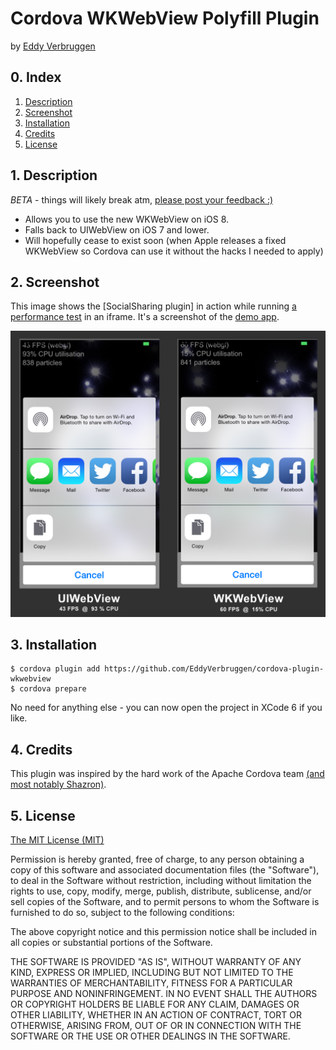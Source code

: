 # Cordova WKWebView Polyfill Plugin
by [Eddy Verbruggen](http://twitter.com/eddyverbruggen)

## 0. Index

1. [Description](#1-description)
2. [Screenshot](#2-screenshot)
3. [Installation](#3-installation)
4. [Credits](#4-credits)
5. [License](#5-license)

## 1. Description

_BETA_ - things will likely break atm, [please post your feedback :)](https://github.com/EddyVerbruggen/cordova-plugin-wkwebview/issues)

* Allows you to use the new WKWebView on iOS 8.
* Falls back to UIWebView on iOS 7 and lower.
* Will hopefully cease to exist soon (when Apple releases a fixed WKWebView so Cordova can use it without the hacks I needed to apply)

## 2. Screenshot
This image shows the [SocialSharing plugin] in action while running [a performance test](https://www.scirra.com/demos/c2/particles/) in an iframe.
It's a screenshot of the [demo app](demo/index.html).

<img src="screenshots/UIWebView-vs-WKWebView.png" width="700"/>

## 3. Installation

```
$ cordova plugin add https://github.com/EddyVerbruggen/cordova-plugin-wkwebview
$ cordova prepare
```

No need for anything else - you can now open the project in XCode 6 if you like.

## 4. Credits
This plugin was inspired by the hard work of the Apache Cordova team [(and most notably Shazron)](https://github.com/shazron/WKWebViewFIleUrlTest).


## 5. License

[The MIT License (MIT)](http://www.opensource.org/licenses/mit-license.html)

Permission is hereby granted, free of charge, to any person obtaining a copy
of this software and associated documentation files (the "Software"), to deal
in the Software without restriction, including without limitation the rights
to use, copy, modify, merge, publish, distribute, sublicense, and/or sell
copies of the Software, and to permit persons to whom the Software is
furnished to do so, subject to the following conditions:

The above copyright notice and this permission notice shall be included in
all copies or substantial portions of the Software.

THE SOFTWARE IS PROVIDED "AS IS", WITHOUT WARRANTY OF ANY KIND, EXPRESS OR
IMPLIED, INCLUDING BUT NOT LIMITED TO THE WARRANTIES OF MERCHANTABILITY,
FITNESS FOR A PARTICULAR PURPOSE AND NONINFRINGEMENT. IN NO EVENT SHALL THE
AUTHORS OR COPYRIGHT HOLDERS BE LIABLE FOR ANY CLAIM, DAMAGES OR OTHER
LIABILITY, WHETHER IN AN ACTION OF CONTRACT, TORT OR OTHERWISE, ARISING FROM,
OUT OF OR IN CONNECTION WITH THE SOFTWARE OR THE USE OR OTHER DEALINGS IN
THE SOFTWARE.
